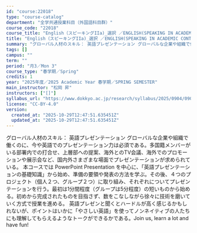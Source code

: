 ```yaml
---
id: "course:22018"
type: "course-catalog"
department: "全学共通授業科目（外国語科目群）"
course_code: "22018"
course_title: "English（スピーキングIIa)_選択 ／ENGLISH(SPEAKING IN ACADEMIC CONTEXTS IIA: PRESENTATION)"
title: "English（スピーキングIIa)_選択 ／ENGLISH(SPEAKING IN ACADEMIC CONTEXTS IIA: PRESENTATION)"
summary: "グローバル人材のスキル： 英語プレゼンテーション グローバルな企業や組織で働くのに、今や英語でのプレゼンテーション力は必須である。多国籍メンバーがいる部署内での打合せ、上層部への提案、海外とのTV会議、海外でのプロモーションや展示会など、国…"
tags: []
campus: ""
term: ""
period: "月3／Mon 3"
course_type: "春学期／Spring"
credits: 1
year: "2025年度／2025 Academic Year 春学期／SPRING SEMESTER"
main_instructor: "松岡 昇"
instructors: ["[]"]
syllabus_url: "https://www.dokkyo.ac.jp/research/syllabus/2025/0904/0904_22018_ja_JP.html"
license: "CC-BY-4.0"
version:
  created_at: "2025-10-29T12:47:51.635451Z"
  updated_at: "2025-10-29T12:47:51.635451Z"
---
```

グローバル人材のスキル： 英語プレゼンテーション グローバルな企業や組織で働くのに、今や英語でのプレゼンテーション力は必須である。多国籍メンバーがいる部署内での打合せ、上層部への提案、海外とのTV会議、海外でのプロモーションや展示会など、国内外さまざまな場面でプレゼンテーションが求められている。 本コースでは PowerPoint Presentation を中心に、「英語プレゼンテーションの基礎知識」から始め、準備の要領や発表の方法を学ぶ。その後、４つのプロジェクト（個人２つ、グループ２つ）に取り組み、それぞれについてプレゼンテーションを行う。最初は1分間程度（グループは5分程度）の短いものから始める。初めから完成されたものを目指さず、数をこなしながら徐々に技術を磨いていく方式で授業を進める。 英語プレゼンと聞くとハードルが高く感じるかもしれないが、ポイントはいかに「やさしい英語」を使ってノンネイティブの人たちにも理解してもらえるようなトークができるかである。Join us, learn a lot and have fun!
